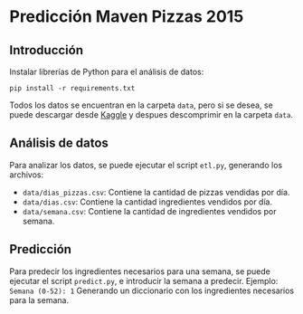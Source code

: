 Predicción Maven Pizzas 2015
=================

## Introducción
Instalar librerías de Python para el análisis de datos:
```
pip install -r requirements.txt
```
Todos los datos se encuentran en la carpeta `data`, pero si se desea, se puede descargar desde [Kaggle](https://www.kaggle.com/datasets/neethimohan/maven-pizza-challenge-dataset) y despues descomprimir en la carpeta `data`.

## Análisis de datos
Para analizar los datos, se puede ejecutar el script `etl.py`, generando los archivos:
* `data/dias_pizzas.csv`: Contiene la cantidad de pizzas vendidas por día.
* `data/dias.csv`: Contiene la cantidad ingredientes vendidos por día.
* `data/semana.csv`: Contiene la cantidad de ingredientes vendidos por semana.

## Predicción
Para predecir los ingredientes necesarios para una semana, se puede ejecutar el script `predict.py`, e introducir la semana a predecir. Ejemplo:
```Semana (0-52): 1```
Generando un diccionario con los ingredientes necesarios para la semana.